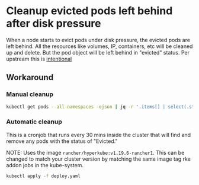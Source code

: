 # Cleanup evicted pods left behind after disk pressure
When a node starts to evict pods under disk pressure, the evicted pods are left behind. All the resources like volumes, IP, containers, etc will be cleaned up and delete. But the pod object will be left behind in "evicted" status. Per upstream this is [intentional](https://github.com/kubernetes/kubernetes/issues/54525#issuecomment-340035375)

## Workaround

### Manual cleanup
```bash
kubectl get pods --all-namespaces -ojson | jq -r '.items[] | select(.status.reason!=null) | select(.status.reason | contains("Evicted")) | .metadata.name + " " + .metadata.namespace' | xargs -n2 -l bash -c 'kubectl delete pods $0 --namespace=$1'
```

### Automatic cleanup
This is a cronjob that runs every 30 mins inside the cluster that will find and remove any pods with the status of "Evicted."

NOTE: Uses the image `rancher/hyperkube:v1.19.6-rancher1`. This can be changed to match your cluster version by matching the same image tag rke addon jobs in the kube-system.

```bash
kubectl apply -f deploy.yaml
```
